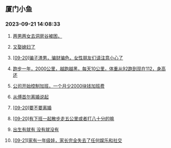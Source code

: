 ## 厦门小鱼 
### 2023-09-21 14:08:33

1. [两男两女去洞房谷被困，](http://bbs.xmfish.com/read-htm-tid-18075946.html)

2. [又娶媳妇了](http://bbs.xmfish.com/read-htm-tid-18075817.html)

3. [[09-20]骗子渣男，骗财骗色，女性朋友们请注意小心了](http://bbs.xmfish.com/read-htm-tid-18076112.html)

4. [跑步一年，2000公里，越跑越黑，每天10公里，体重从92跑到现在112，身高还](http://bbs.xmfish.com/read-htm-tid-18075875.html)

5. [公司开始控制加班，一个月少2000块钱加班费](http://bbs.xmfish.com/read-htm-tid-18076073.html)

6. [从傅首尔离婚说起](http://bbs.xmfish.com/read-htm-tid-18075972.html)

7. [[09-20]要不要离婚](http://bbs.xmfish.com/read-htm-tid-18076159.html)

8. [[09-20]有下班一起散步走五公里或者打八十分的嘛](http://bbs.xmfish.com/read-htm-tid-18075800.html)

9. [出生有就有 没有就没有](http://bbs.xmfish.com/read-htm-tid-18075988.html)

10. [[09-21]家有一年级娃，家长完全失去了任何娱乐和社交](http://bbs.xmfish.com/read-htm-tid-18076299.html)

